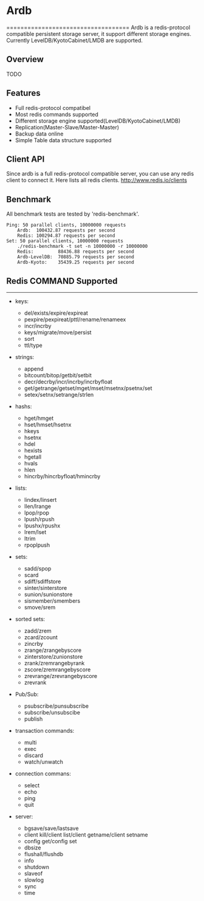 # Ardb
===================================
Ardb is a redis-protocol compatible persistent storage server, it support different storage engines. Currently LevelDB/KyotoCabinet/LMDB are supported. 

## Overview
TODO

## Features
- Full redis-protocol compatibel
- Most redis commands supported
- Different storage engine supported(LevelDB/KyotoCabinet/LMDB)
- Replication(Master-Slave/Master-Master)
- Backup data online
- Simple Table data structure supported

## Client API
Since ardb is a full redis-protocol compatible server, you can use any redis client to connect it. Here lists all redis clients. <http://www.redis.io/clients>

## Benchmark
All benchmark tests are tested by 'redis-benchmark'.

    Ping: 50 parallel clients, 10000000 requests
        Ardb:  100432.87 requests per second 
        Redis: 100294.87 requests per second
    Set: 50 parallel clients, 10000000 requests
        ./redis-benchmark -t set -n 10000000 -r 10000000
        Redis:         88436.88 requests per second
        Ardb-LevelDB:  70885.79 requests per second
        Ardb-Kyoto:    35439.25 requests per second
         

## Redis COMMAND Supported
------------------------------------------
* keys:
  - del/exists/expire/expireat
  - pexpire/pexpireat/pttl/rename/renameex
  - incr/incrby
  - keys/migrate/move/persist
  - sort
  - ttl/type

* strings:
  - append
  - bitcount/bitop/getbit/setbit
  - decr/decrby/incr/incrby/incrbyfloat
  - get/getrange/getset/mget/mset/msetnx/psetnx/set
  - setex/setnx/setrange/strlen

* hashs:
  - hget/hmget
  - hset/hmset/hsetnx
  - hkeys
  - hsetnx
  - hdel
  - hexists
  - hgetall
  - hvals
  - hlen
  - hincrby/hincrbyfloat/hmincrby
  
* lists:
  - lindex/linsert
  - llen/lrange
  - lpop/rpop
  - lpush/rpush
  - lpushx/rpushx
  - lrem/lset
  - ltrim
  - rpoplpush
  
* sets:
  - sadd/spop
  - scard
  - sdiff/sdiffstore
  - sinter/sinterstore
  - sunion/sunionstore
  - sismember/smembers
  - smove/srem
  
* sorted sets:
  - zadd/zrem
  - zcard/zcount
  - zincrby
  - zrange/zrangebyscore
  - zinterstore/zunionstore
  - zrank/zremrangebyrank
  - zscore/zremrangebyscore
  - zrevrange/zrevrangebyscore
  - zrevrank
  
* Pub/Sub:
  - psubscribe/punsubscribe
  - subscribe/unsubscibe
  - publish
  
* transaction commands:
  - multi
  - exec
  - discard
  - watch/unwatch

* connection commans:
  - select
  - echo
  - ping
  - quit

* server:
  - bgsave/save/lastsave
  - client kill/client list/client getname/client setname
  - config get/config set
  - dbsize
  - flushall/flushdb
  - info
  - shutdown
  - slaveof
  - slowlog
  - sync
  - time






